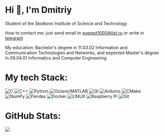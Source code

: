 # Hi 👋, I'm Dmitriy
Student of the Skolkovo Institute of Science and Technology

How to contact me: just send email to everest1000@list.ru or write in [telegram](https://t.me/D3_14)

My education: Bachelor's degree in 11.03.02 Information and Communication Technologies and Networks, and expected Master's degree in 09.04.01 Informatics and Computer Engineering

# My tech Stack:
![C](https://img.shields.io/badge/c-%2300599C.svg?style=for-the-badge&logo=c&logoColor=white)
![C++](https://img.shields.io/badge/c++-%2300599C.svg?style=for-the-badge&logo=c%2B%2B&logoColor=white)
![Python](https://img.shields.io/badge/python-3670A0?style=for-the-badge&logo=python&logoColor=ffdd54)
![Octave/MATLAB](https://img.shields.io/badge/OCTAVE-darkblue?style=for-the-badge&logo=octave&logoColor=fcd683)
![Qt](https://img.shields.io/badge/Qt-%23217346.svg?style=for-the-badge&logo=Qt&logoColor=white)
![Arduino](https://img.shields.io/badge/-Arduino-00979D?style=for-the-badge&logo=Arduino&logoColor=white)
![CMake](https://img.shields.io/badge/CMake-%23008FBA.svg?style=for-the-badge&logo=cmake&logoColor=white)
![NumPy](https://img.shields.io/badge/numpy-%23013243.svg?style=for-the-badge&logo=numpy&logoColor=white)
![Pandas](https://img.shields.io/badge/pandas-%23150458.svg?style=for-the-badge&logo=pandas&logoColor=white)
![Docker](https://img.shields.io/badge/docker-%230db7ed.svg?style=for-the-badge&logo=docker&logoColor=white)
![LINUX](https://img.shields.io/badge/Linux-FCC624?style=for-the-badge&logo=linux&logoColor=black)
![Raspberry Pi](https://img.shields.io/badge/-RaspberryPi-C51A4A?style=for-the-badge&logo=Raspberry-Pi)
![Git](https://img.shields.io/badge/git-%23F05033.svg?style=for-the-badge&logo=git&logoColor=white)

# GitHub Stats:
![](https://github-readme-stats.vercel.app/api/top-langs/?username=D-314&hide_border=false&include_all_commits=false&count_private=false&layout=compact)

